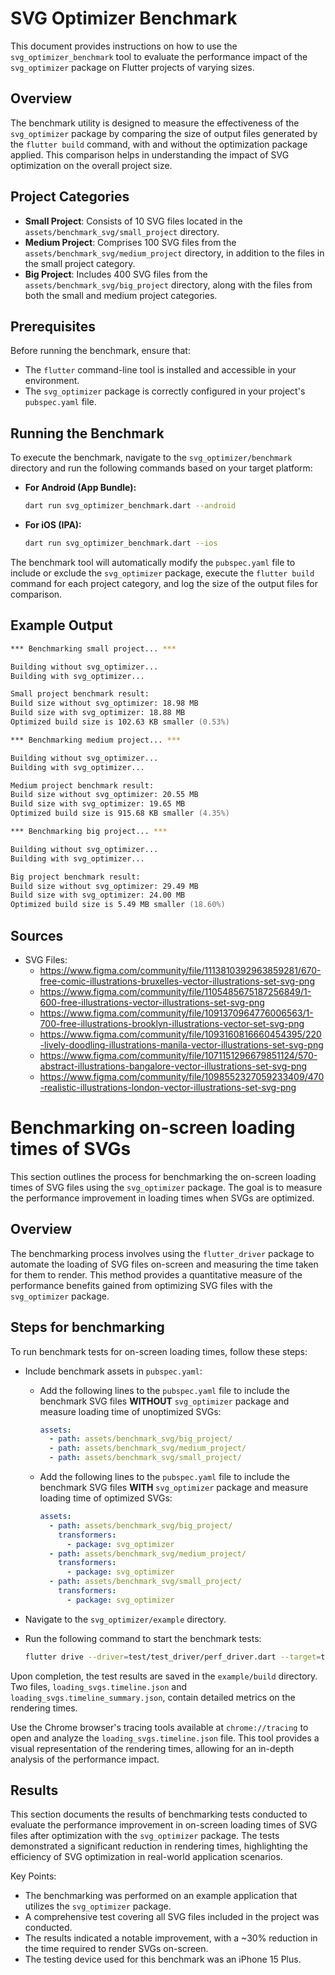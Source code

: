 # SVG Optimizer Benchmark

This document provides instructions on how to use the `svg_optimizer_benchmark` tool to evaluate the
performance impact of the `svg_optimizer` package on Flutter projects of varying sizes.

## Overview

The benchmark utility is designed to measure the effectiveness of the `svg_optimizer` package by
comparing the size of output files generated by the `flutter build` command, with and without the
optimization package applied. This comparison helps in understanding the impact of SVG optimization
on the overall project size.

## Project Categories

- **Small Project**: Consists of 10 SVG files located in the `assets/benchmark_svg/small_project`
  directory.
- **Medium Project**: Comprises 100 SVG files from the `assets/benchmark_svg/medium_project`
  directory, in addition to the files in the small project category.
- **Big Project**: Includes 400 SVG files from the `assets/benchmark_svg/big_project` directory,
  along with the files from both the small and medium project categories.

## Prerequisites

Before running the benchmark, ensure that:

- The `flutter` command-line tool is installed and accessible in your environment.
- The `svg_optimizer` package is correctly configured in your project's `pubspec.yaml` file.

## Running the Benchmark

To execute the benchmark, navigate to the `svg_optimizer/benchmark` directory and run the following
commands based on your target platform:

- **For Android (App Bundle):**
  ```zsh
  dart run svg_optimizer_benchmark.dart --android
  ```

- **For iOS (IPA):**
  ```zsh
  dart run svg_optimizer_benchmark.dart --ios
  ```

The benchmark tool will automatically modify the `pubspec.yaml` file to include or exclude
the `svg_optimizer` package, execute the `flutter build` command for each project category, and log
the size of the output files for comparison.

## Example Output

```zsh
*** Benchmarking small project... ***

Building without svg_optimizer...
Building with svg_optimizer...

Small project benchmark result:
Build size without svg_optimizer: 18.98 MB
Build size with svg_optimizer: 18.88 MB
Optimized build size is 102.63 KB smaller (0.53%)

*** Benchmarking medium project... ***

Building without svg_optimizer...
Building with svg_optimizer...

Medium project benchmark result:
Build size without svg_optimizer: 20.55 MB
Build size with svg_optimizer: 19.65 MB
Optimized build size is 915.68 KB smaller (4.35%)

*** Benchmarking big project... ***

Building without svg_optimizer...
Building with svg_optimizer...

Big project benchmark result:
Build size without svg_optimizer: 29.49 MB
Build size with svg_optimizer: 24.00 MB
Optimized build size is 5.49 MB smaller (18.60%)
```

## Sources

- SVG Files:
    - https://www.figma.com/community/file/1113810392963859281/670-free-comic-illustrations-bruxelles-vector-illustrations-set-svg-png
    - https://www.figma.com/community/file/1105485675187256849/1-600-free-illustrations-vector-illustrations-set-svg-png
    - https://www.figma.com/community/file/1091370964776006563/1-700-free-illustrations-brooklyn-illustrations-vector-set-svg-png
    - https://www.figma.com/community/file/1093160816660454395/220-lively-doodling-illustrations-manila-vector-illustrations-set-svg-png
    - https://www.figma.com/community/file/1071151296679851124/570-abstract-illustrations-bangalore-vector-illustrations-set-svg-png
    - https://www.figma.com/community/file/1098552327059233409/470-realistic-illustrations-london-vector-illustrations-set-svg-png

# Benchmarking on-screen loading times of SVGs

This section outlines the process for benchmarking the on-screen loading times of SVG files using
the `svg_optimizer` package. The goal is to measure the performance improvement in loading times
when SVGs are optimized.

## Overview

The benchmarking process involves using the `flutter_driver` package to automate the loading of SVG
files on-screen and measuring the time taken for them to render. This method provides a quantitative
measure of the performance benefits gained from optimizing SVG files with the `svg_optimizer`
package.

## Steps for benchmarking

To run benchmark tests for on-screen loading times, follow these steps:

- Include benchmark assets in `pubspec.yaml`:
    - Add the following lines to the `pubspec.yaml` file to include the benchmark SVG files
      **WITHOUT** `svg_optimizer` package and measure loading time of unoptimized SVGs:

      ```yaml
      assets:
        - path: assets/benchmark_svg/big_project/
        - path: assets/benchmark_svg/medium_project/
        - path: assets/benchmark_svg/small_project/
      ```

    - Add the following lines to the `pubspec.yaml` file to include the benchmark SVG files
      **WITH** `svg_optimizer` package and measure loading time of optimized SVGs:

      ```yaml
      assets:
        - path: assets/benchmark_svg/big_project/
          transformers:
            - package: svg_optimizer
        - path: assets/benchmark_svg/medium_project/
          transformers:
            - package: svg_optimizer
        - path: assets/benchmark_svg/small_project/
          transformers:
            - package: svg_optimizer
      ```  

- Navigate to the `svg_optimizer/example` directory.

- Run the following command to start the benchmark tests:

  ```zsh
  flutter drive --driver=test/test_driver/perf_driver.dart --target=test/benchmark_svg_loading_test.dart --no-dds --profile
  ```

Upon completion, the test results are saved in the `example/build` directory. Two
files, `loading_svgs.timeline.json` and `loading_svgs.timeline_summary.json`, contain detailed
metrics on the rendering times.

Use the Chrome browser's tracing tools available at `chrome://tracing` to open and analyze
the `loading_svgs.timeline.json` file. This tool provides a visual representation of the rendering
times, allowing for an in-depth analysis of the performance impact.

## Results

This section documents the results of benchmarking tests conducted to evaluate the performance
improvement in on-screen loading times of SVG files after optimization with the `svg_optimizer`
package.
The tests demonstrated a significant reduction in rendering times, highlighting the efficiency
of SVG optimization in real-world application scenarios.

Key Points:

- The benchmarking was performed on an example application that utilizes the `svg_optimizer`
  package.
- A comprehensive test covering all SVG files included in the project was conducted.
- The results indicated a notable improvement, with a ~30% reduction in the time required to render
  SVGs on-screen.
- The testing device used for this benchmark was an iPhone 15 Plus.